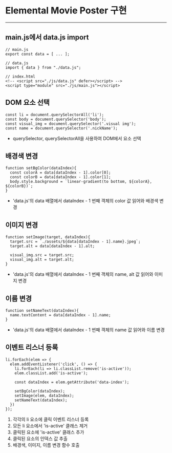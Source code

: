 # Elemental Movie Poster 구현

---
## main.js에서 data.js import
```
// main.js
export const data = [ ... ];

// data.js
import { data } from "./data.js";

// index.html
<!-- <script src="./js/data.js" defer></script> -->
<script type="module" src="./js/main.js"></script>
```

## DOM 요소 선택
```
const li = document.querySelectorAll('li');
const body = document.querySelector('body');
const visual_img = document.querySelector('.visual img');
const name = document.querySelector('.nickName');
```
- querySelector, querySelectorAll을 사용하여 DOM에서 요소 선택

## 배경색 변경
```
function setBgColor(dataIndex){
  const colorA = data[dataIndex - 1].color[0];
  const colorB = data[dataIndex - 1].color[1];
  body.style.background = `linear-gradient(to bottom, ${colorA}, ${colorB})`;
}
```
- 'data.js'의 data 배열에서 dataIndex - 1 번째 객체의 color 값 읽어와 배경색 변경

## 이미지 변경
```
function setImage(target, dataIndex){
  target.src = `./assets/${data[dataIndex - 1].name}.jpeg`;
  target.alt = data[dataIndex - 1].alt;

  visual_img.src = target.src;
  visual_img.alt = target.alt;
}
```
- 'data.js'의 data 배열에서 dataIndex - 1 번째 객체의 name, alt 값 읽어와 이미지 변경

## 이름 변경
```
function setNameText(dataIndex){
  name.textContent = data[dataIndex - 1].name;
}
```
- 'data.js'의 data 배열에서 dataIndex - 1 번째 객체의 name 값 읽어와 이름 변경

## 이벤트 리스너 등록
```
li.forEach(elem => {
  elem.addEventListener('click', () => {
    li.forEach(li => li.classList.remove('is-active'));
    elem.classList.add('is-active');

    const dataIndex = elem.getAttribute('data-index');

    setBgColor(dataIndex);
    setImage(elem, dataIndex);
    setNameText(dataIndex);
  })
});
```
1. 각각의 li 요소에 클릭 이벤트 리스너 등록
2. 모든 li 요소에서 'is-active' 클래스 제거
3. 클릭된 요소에 'is-active' 클래스 추가
4. 클릭된 요소의 인덱스 값 추출
5. 배경색, 이미지, 이름 변경 함수 호출